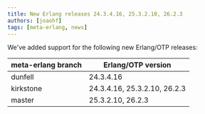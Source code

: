 ```yaml
---
title: New Erlang releases 24.3.4.16, 25.3.2.10, 26.2.3
authors: [joaohf]
tags: [meta-erlang, news]
---
```


We've added support for the following new Erlang/OTP releases:

<!-- truncate -->

| meta-erlang branch | Erlang/OTP version           |
| ------------------ | ---------------------------- |
| dunfell            | 24.3.4.16                    |
| kirkstone          | 24.3.4.16, 25.3.2.10, 26.2.3 |
| master             | 25.3.2.10, 26.2.3            |
